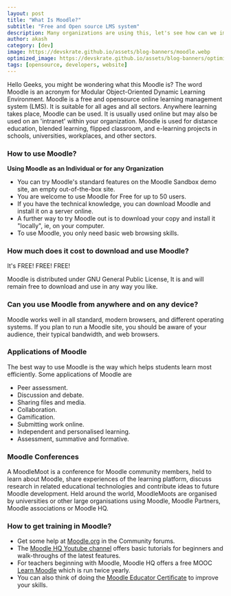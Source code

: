 ```yaml
---
layout: post
title: "What Is Moodle?"
subtitle: "Free and Open source LMS system"
description: Many organizations are using this, let's see how can we implement this
author: akash
category: [dev]
image: https://devskrate.github.io/assets/blog-banners/moodle.webp
optimized_image: https://devskrate.github.io/assets/blog-banners/optimized/moodle.webp
tags: [opensource, developers, website]
---
```


Hello Geeks, you might be wondering what this Moodle is?
The word Moodle is an acronym for Modular Object-Oriented Dynamic Learning Environment. Moodle is a free and opensource online learning management system (LMS). It is suitable for all ages and all sectors. Anywhere learning takes place, Moodle can be used. It is usually used online but may also be used on an 'intranet' within your organization. Moodle is used for distance education, blended learning, flipped classroom, and e-learning projects in schools, universities, workplaces, and other sectors.


### How to use Moodle?

**Using Moodle as an Individual or for any Organization**

- You can try Moodle's standard features on the Moodle Sandbox demo site, an empty out-of-the-box site.
- You are welcome to use Moodle for Free for up to 50 users.
- If you have the technical knowledge, you can download Moodle and install it on a server online.
- A further way to try Moodle out is to download your copy and install it "locally", ie, on your computer.
- To use Moodle, you only need basic web browsing skills.


### How much does it cost to download and use Moodle?

 It's FREE! FREE! FREE!

Moodle is distributed under GNU General Public License, It is and will remain free to download and use in any way you like.


### Can you use Moodle from anywhere and on any device?

Moodle works well in all standard, modern browsers, and different operating systems. If you plan to run a Moodle site, you should be aware of your audience, their typical bandwidth, and web browsers.


### Applications of Moodle

The best way to use Moodle is the way which helps students learn most efficiently. Some applications of Moodle are
- Peer assessment.
- Discussion and debate.
- Sharing files and media.
- Collaboration.
- Gamification.
- Submitting work online.
- Independent and personalised learning.
- Assessment, summative and formative.

### Moodle Conferences

A MoodleMoot is a conference for Moodle community members, held to learn about Moodle, share experiences of the learning platform, discuss research in related educational technologies and contribute ideas to future Moodle development. Held around the world, MoodleMoots are organised by universities or other large organisations using Moodle, Moodle Partners, Moodle associations or Moodle HQ.

### How to get training in Moodle?

- Get some help at [Moodle.org](https://moodle.org/) in the Community forums.
- The [Moodle HQ Youtube channel](https://www.youtube.com/user/moodlehq) offers basic tutorials for beginners and walk-throughs of the latest features.
- For teachers beginning with Moodle, Moodle HQ offers a free MOOC [Learn Moodle](https://learn.moodle.org/) which is run twice yearly.
- You can also think of doing the  [Moodle Educator Certificate](http://moodle.org/course/view.php?id=48) to improve your skills.


